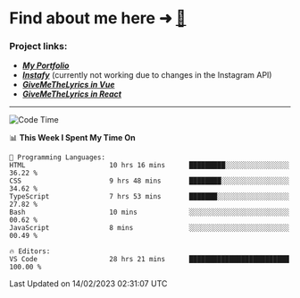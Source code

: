 # Find about me here ➜ [🧑](https://pauabella.dev)

### Project links:
- ***[My Portfolio](https://pauabella.dev)***
- ***[Instafy](https://instafy.me)*** (currently not working due to changes in the Instagram API)
- ***[GiveMeTheLyrics in Vue](https://lyrics.pauabella.dev)***
- ***[GiveMeTheLyrics in React](https://pauabella.dev/GiveMeTheLyrics)***

---
<!--START_SECTION:waka-->
![Code Time](http://img.shields.io/badge/Code%20Time-1%2C887%20hrs%2035%20mins-blue)

📊 **This Week I Spent My Time On** 

```text
💬 Programming Languages: 
HTML                     10 hrs 16 mins      █████████░░░░░░░░░░░░░░░░   36.22 % 
CSS                      9 hrs 48 mins       ████████░░░░░░░░░░░░░░░░░   34.62 % 
TypeScript               7 hrs 53 mins       ███████░░░░░░░░░░░░░░░░░░   27.82 % 
Bash                     10 mins             ░░░░░░░░░░░░░░░░░░░░░░░░░   00.62 % 
JavaScript               8 mins              ░░░░░░░░░░░░░░░░░░░░░░░░░   00.49 % 

🔥 Editors: 
VS Code                  28 hrs 21 mins      █████████████████████████   100.00 % 

```


 Last Updated on 14/02/2023 02:31:07 UTC
<!--END_SECTION:waka-->
